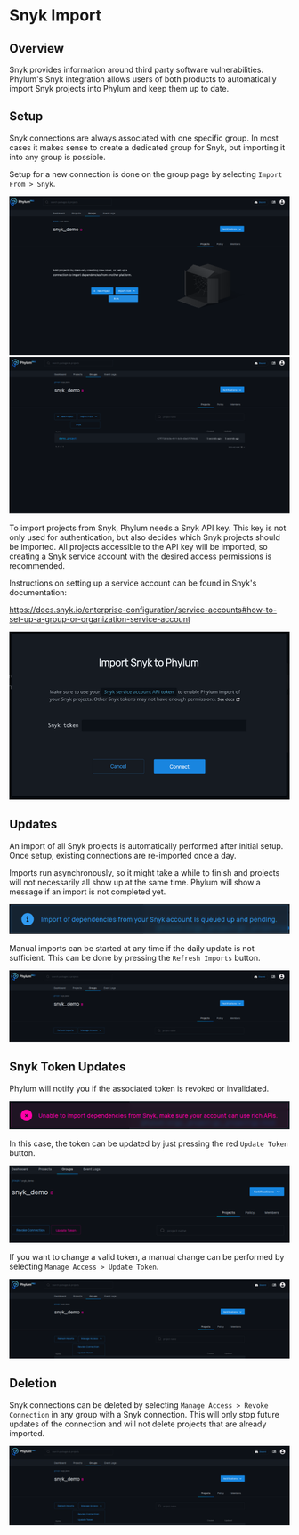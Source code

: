 # Snyk Import

## Overview

Snyk provides information around third party software vulnerabilities. Phylum's
Snyk integration allows users of both products to automatically import Snyk
projects into Phylum and keep them up to date.

## Setup

Snyk connections are always associated with one specific group. In most cases it
makes sense to create a dedicated group for Snyk, but importing it into any
group is possible.

Setup for a new connection is done on the group page by selecting `Import From >
Snyk`.

![Setup with empty group](../../assets/snyk_setup_empty_group.png)
![Setup with existing group](../../assets/snyk_setup_existing_group.png)

To import projects from Snyk, Phylum needs a Snyk API key. This key is not only
used for authentication, but also decides which Snyk projects should be
imported. All projects accessible to the API key will be imported, so creating a
Snyk service account with the desired access permissions is recommended.

Instructions on setting up a service account can be found in Snyk's
documentation:

https://docs.snyk.io/enterprise-configuration/service-accounts#how-to-set-up-a-group-or-organization-service-account

![Token entry](../../assets/snyk_setup_token.png)

## Updates

An import of all Snyk projects is automatically performed after initial setup.
Once setup, existing connections are re-imported once a day.

Imports run asynchronously, so it might take a while to finish and projects will
not necessarily all show up at the same time. Phylum will show a message if an
import is not completed yet.

![Import in progress](../../assets/snyk_import_in_progress.png)

Manual imports can be started at any time if the daily update is not sufficient.
This can be done by pressing the `Refresh Imports` button.

![Manual import](../../assets/snyk_manual_import.png)

## Snyk Token Updates

Phylum will notify you if the associated token is revoked or invalidated.

![Invalid token](../../assets/snyk_invalid_token.png)

In this case, the token can be updated by just pressing the red `Update Token`
button.

![Invalid token update](../../assets/snyk_invalid_token_update.png)

If you want to change a valid token, a manual change can be performed by
selecting `Manage Access > Update Token`.

![Valid token update](../../assets/snyk_manage_access.png)

## Deletion

Snyk connections can be deleted by selecting `Manage Access > Revoke Connection`
in any group with a Snyk connection. This will only stop future updates of the
connection and will not delete projects that are already imported.

![Revoke connection](../../assets/snyk_manage_access.png)
